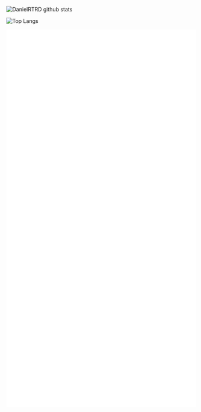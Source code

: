 ![DanielRTRD github stats](https://github-readme-stats.vercel.app/api?username=DanielRTRD&show_icons=true&theme=dark)

![Top Langs](https://github-readme-stats.vercel.app/api/top-langs/?username=DanielRTRD&layout=compact&theme=dark)

![Metrics](https://github.com/DanielRTRD/DanielRTRD/blob/main/github-metrics.svg)
